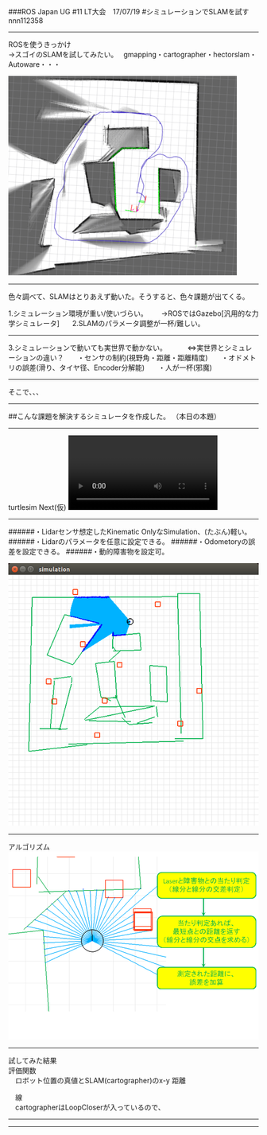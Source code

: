 ###ROS Japan UG #11 LT大会　17/07/19 
#シミュレーションでSLAMを試す
nnn112358

---

  ROSを使うきっかけ   
 →スゴイのSLAMを試してみたい。  
  gmapping・cartographer・hectorslam・Autoware・・・
  
![robot1](SLAM_image.png)


---

色々調べて、SLAMはとりあえず動いた。そうすると、色々課題が出てくる。  
<div style="text-align: left;">
1.シミュレーション環境が重い/使いづらい。  
&nbsp;&nbsp;&nbsp;    →ROSではGazebo[汎用的な力学シミュレータ]  　
2.SLAMのパラメータ調整が一杯/難しい。  
</div>

---

<div style="text-align: left;">
3.シミュレーションで動いても実世界で動かない。   
&nbsp;&nbsp;&nbsp;  　⇔実世界とシミュレーションの違い？   
&nbsp;&nbsp;&nbsp; ・センサの制約(視野角・距離・距離精度)    
&nbsp;&nbsp;&nbsp; ・オドメトリの誤差(滑り、タイヤ径、Encoder分解能)  
&nbsp;&nbsp;&nbsp; ・人が一杯(邪魔)  
</div>

---

そこで、、、    

---

##こんな課題を解決するシミュレータを作成した。
（本日の本題）  

---

turtlesim Next(仮)
![robot_video](robot_slam_video.mp4)

---

<div style="text-align: left;">

######・Lidarセンサ想定したKinematic OnlyなSimulation、(たぶん)軽い。  
######・Lidarのパラメータを任意に設定できる。
######・Odometoryの誤差を設定できる。
######・動的障害物を設定可。  

</div>

![robot](robot_sim.png)

---

アルゴリズム  
![robot](Lidar_cal2.png)

---

試してみた結果  
評価関数  
　ロボット位置の真値とSLAM(cartographer)のx-y 距離  

　線  
　cartographerはLoopCloserが入っているので、  

---





---
